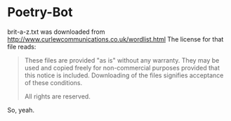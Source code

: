 Poetry-Bot
==========

brit-a-z.txt was downloaded from http://www.curlewcommunications.co.uk/wordlist.html
The license for that file reads:
>These files are provided "as is" without any warranty. They may be used and copied freely for non-commercial purposes provided that this notice is included. Downloading of the files signifies acceptance of these conditions.
>
>All rights are reserved.

So, yeah.
